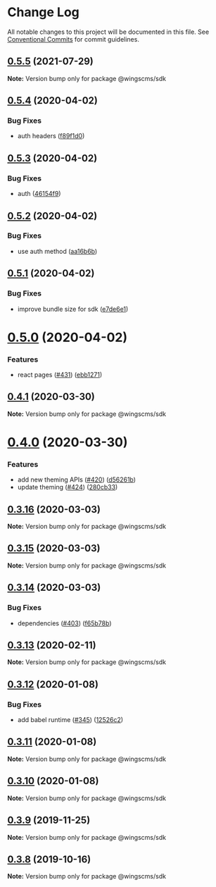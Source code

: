 # Change Log

All notable changes to this project will be documented in this file.
See [Conventional Commits](https://conventionalcommits.org) for commit guidelines.

## [0.5.5](https://github.com/wingscms/wings/compare/@wingscms/sdk@0.5.4...@wingscms/sdk@0.5.5) (2021-07-29)

**Note:** Version bump only for package @wingscms/sdk





## [0.5.4](https://github.com/wingscms/wings/compare/@wingscms/sdk@0.5.3...@wingscms/sdk@0.5.4) (2020-04-02)


### Bug Fixes

* auth headers ([f89f1d0](https://github.com/wingscms/wings/commit/f89f1d0f5cc4de52837b69ed5a90531a4ca2532b))





## [0.5.3](https://github.com/wingscms/wings/compare/@wingscms/sdk@0.5.2...@wingscms/sdk@0.5.3) (2020-04-02)


### Bug Fixes

* auth ([46154f9](https://github.com/wingscms/wings/commit/46154f97b0eef1609e2fd556e3dc97dbcb743606))





## [0.5.2](https://github.com/wingscms/wings/compare/@wingscms/sdk@0.5.1...@wingscms/sdk@0.5.2) (2020-04-02)


### Bug Fixes

* use auth method ([aa16b6b](https://github.com/wingscms/wings/commit/aa16b6bb409958184890ca69f098dcb8daa70954))





## [0.5.1](https://github.com/wingscms/wings/compare/@wingscms/sdk@0.5.0...@wingscms/sdk@0.5.1) (2020-04-02)


### Bug Fixes

* improve bundle size for sdk ([e7de6e1](https://github.com/wingscms/wings/commit/e7de6e1fa5820b57b7a80f31560cf09af2b71c92))





# [0.5.0](https://github.com/wingscms/wings/compare/@wingscms/sdk@0.4.1...@wingscms/sdk@0.5.0) (2020-04-02)


### Features

* react pages ([#431](https://github.com/wingscms/wings/issues/431)) ([ebb1271](https://github.com/wingscms/wings/commit/ebb12711843846174b0218aa57eea75b539b0354))





## [0.4.1](https://github.com/wingscms/wings/compare/@wingscms/sdk@0.4.0...@wingscms/sdk@0.4.1) (2020-03-30)

**Note:** Version bump only for package @wingscms/sdk





# [0.4.0](https://github.com/wingscms/wings/compare/@wingscms/sdk@0.3.16...@wingscms/sdk@0.4.0) (2020-03-30)


### Features

* add new theming APIs ([#420](https://github.com/wingscms/wings/issues/420)) ([d56261b](https://github.com/wingscms/wings/commit/d56261b3a263da4656c2298fa9e1868ea9d4f158))
* update theming ([#424](https://github.com/wingscms/wings/issues/424)) ([280cb33](https://github.com/wingscms/wings/commit/280cb336042c76a06fec026b03d0aa7bd5056cc7))





## [0.3.16](https://github.com/wingscms/wings/compare/@wingscms/sdk@0.3.15...@wingscms/sdk@0.3.16) (2020-03-03)

**Note:** Version bump only for package @wingscms/sdk





## [0.3.15](https://github.com/wingscms/wings/compare/@wingscms/sdk@0.3.14...@wingscms/sdk@0.3.15) (2020-03-03)

**Note:** Version bump only for package @wingscms/sdk





## [0.3.14](https://github.com/wingscms/wings/compare/@wingscms/sdk@0.3.13...@wingscms/sdk@0.3.14) (2020-03-03)


### Bug Fixes

* dependencies ([#403](https://github.com/wingscms/wings/issues/403)) ([f65b78b](https://github.com/wingscms/wings/commit/f65b78b88292ceeceec48fbe780328b6bd959d49))





## [0.3.13](https://github.com/wingscms/wings/compare/@wingscms/sdk@0.3.12...@wingscms/sdk@0.3.13) (2020-02-11)

**Note:** Version bump only for package @wingscms/sdk





## [0.3.12](https://github.com/wingscms/wings/compare/@wingscms/sdk@0.3.11...@wingscms/sdk@0.3.12) (2020-01-08)


### Bug Fixes

* add babel runtime ([#345](https://github.com/wingscms/wings/issues/345)) ([12526c2](https://github.com/wingscms/wings/commit/12526c2f7501c689fdf472672d785f5a548f87dc))





## [0.3.11](https://github.com/wingscms/wings/compare/@wingscms/sdk@0.3.9...@wingscms/sdk@0.3.11) (2020-01-08)

**Note:** Version bump only for package @wingscms/sdk





## [0.3.10](https://github.com/wingscms/wings/compare/@wingscms/sdk@0.3.9...@wingscms/sdk@0.3.10) (2020-01-08)

**Note:** Version bump only for package @wingscms/sdk





## [0.3.9](https://github.com/wingscms/wings/compare/@wingscms/sdk@0.3.8...@wingscms/sdk@0.3.9) (2019-11-25)

**Note:** Version bump only for package @wingscms/sdk





## [0.3.8](https://github.com/wingscms/wings/compare/@wingscms/sdk@0.3.7...@wingscms/sdk@0.3.8) (2019-10-16)

**Note:** Version bump only for package @wingscms/sdk

